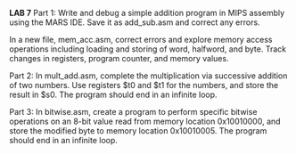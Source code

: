 **LAB 7**
Part 1: Write and debug a simple addition program in MIPS assembly using the MARS IDE. Save it as add_sub.asm and correct any errors.

In a new file, mem_acc.asm, correct errors and explore memory access operations including loading and storing of word, halfword, and byte.
Track changes in registers, program counter, and memory values.

Part 2: In mult_add.asm, complete the multiplication via successive addition of two numbers. Use registers $t0 and $t1 for the numbers, 
and store the result in $s0. The program should end in an infinite loop.

Part 3: In bitwise.asm, create a program to perform specific bitwise operations on an 8-bit value read from memory location 0x10010000, 
and store the modified byte to memory location 0x10010005. The program should end in an infinite loop.
